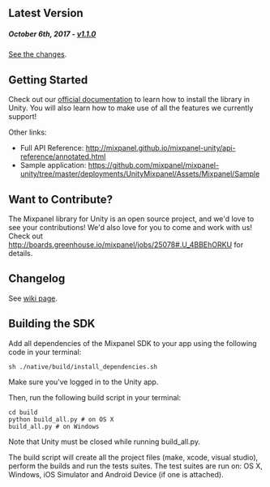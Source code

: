 Latest Version 
--------------
##### _October 6th, 2017_ - [v1.1.0](https://github.com/mixpanel/mixpanel-unity/releases/tag/v1.1.0)

[See the changes](https://github.com/mixpanel/mixpanel-unity/releases/tag/v1.1.0).

Getting Started
---------------
Check out our [official documentation](https://mixpanel.com/help/reference/unity) to learn how to install the library in Unity. You will also learn how to make use of all the features we currently support!

Other links:
* Full API Reference: http://mixpanel.github.io/mixpanel-unity/api-reference/annotated.html
* Sample application: https://github.com/mixpanel/mixpanel-unity/tree/master/deployments/UnityMixpanel/Assets/Mixpanel/Sample

Want to Contribute?
-------------------
The Mixpanel library for Unity is an open source project, and we'd love to see your contributions!
We'd also love for you to come and work with us! Check out http://boards.greenhouse.io/mixpanel/jobs/25078#.U_4BBEhORKU for details.

Changelog
---------
See [wiki page](https://github.com/mixpanel/mixpanel-unity/wiki/Changelog).


Building the SDK
----------------

Add all dependencies of the Mixpanel SDK to your app using the following code in your terminal:

```
sh ./native/build/install_dependencies.sh
```

Make sure you've logged in to the Unity app.

Then, run the following build script in your terminal: 

```
cd build
python build_all.py # on OS X
build_all.py # on Windows
```

Note that Unity must be closed while running build_all.py.

The build script will create all the project files (make, xcode, visual studio), perform the builds and run the tests suites. The test suites are run on: OS X, Windows, iOS Simulator and Android Device (if one is attached).
